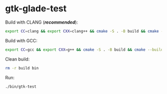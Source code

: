 # gtk-glade-test

Build with CLANG (***recommended***):
```bash
export CC=clang && export CXX=clang++ && cmake -S . -B build && cmake --build build
```

Build with GCC:
```bash
export CC=gcc && export CXX=g++ && cmake -S . -B build && cmake --build build
```

Clean build:
```bash
rm -r build bin
```

Run:
```bash
./bin/gtk-test
```
